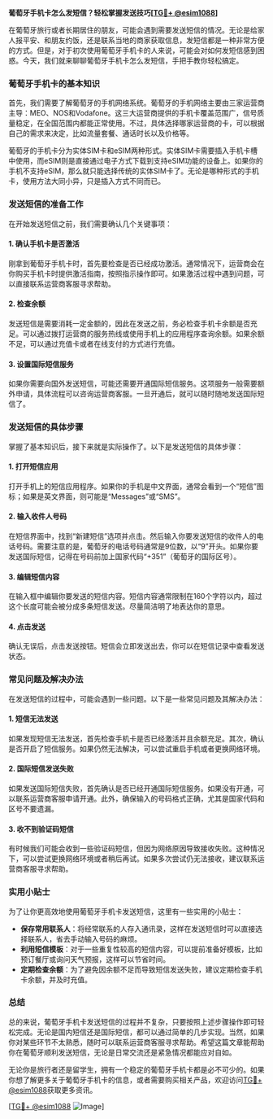 **葡萄牙手机卡怎么发短信？轻松掌握发送技巧[[TG💪+ @esim1088](https://t.me/s/esim1088)]**

在葡萄牙旅行或者长期居住的朋友，可能会遇到需要发送短信的情况。无论是给家人报平安、和朋友约饭，还是联系当地的商家获取信息，发短信都是一种非常方便的方式。但是，对于初次使用葡萄牙手机卡的人来说，可能会对如何发短信感到困惑。今天，我们就来聊聊葡萄牙手机卡怎么发短信，手把手教你轻松搞定。

### 葡萄牙手机卡的基本知识

首先，我们需要了解葡萄牙的手机网络系统。葡萄牙的手机网络主要由三家运营商主导：MEO、NOS和Vodafone。这三大运营商提供的手机卡覆盖范围广，信号质量稳定，在全国范围内都能正常使用。不过，具体选择哪家运营商的卡，可以根据自己的需求来决定，比如流量套餐、通话时长以及价格等。

葡萄牙的手机卡分为实体SIM卡和eSIM两种形式。实体SIM卡需要插入手机卡槽中使用，而eSIM则是直接通过电子方式下载到支持eSIM功能的设备上。如果你的手机不支持eSIM，那么就只能选择传统的实体SIM卡了。无论是哪种形式的手机卡，使用方法大同小异，只是插入方式不同而已。

### 发送短信的准备工作

在开始发送短信之前，我们需要确认几个关键事项：

#### 1. 确认手机卡是否激活
刚拿到葡萄牙手机卡时，首先要检查是否已经成功激活。通常情况下，运营商会在你购买手机卡时提供激活指南，按照指示操作即可。如果激活过程中遇到问题，可以直接联系运营商客服寻求帮助。

#### 2. 检查余额
发送短信是需要消耗一定金额的，因此在发送之前，务必检查手机卡余额是否充足。可以通过拨打运营商的服务热线或使用手机上的应用程序查询余额。如果余额不足，可以通过充值卡或者在线支付的方式进行充值。

#### 3. 设置国际短信服务
如果你需要向国外发送短信，可能还需要开通国际短信服务。这项服务一般需要额外申请，具体流程可以咨询运营商客服。一旦开通后，就可以随时随地发送国际短信了。

### 发送短信的具体步骤

掌握了基本知识后，接下来就是实际操作了。以下是发送短信的具体步骤：

#### 1. 打开短信应用
打开手机上的短信应用程序。如果你的手机是中文界面，通常会看到一个“短信”图标；如果是英文界面，则可能是“Messages”或“SMS”。

#### 2. 输入收件人号码
在短信界面中，找到“新建短信”选项并点击。然后输入你要发送短信的收件人的电话号码。需要注意的是，葡萄牙的电话号码通常是9位数，以“9”开头。如果你要发送国际短信，记得在号码前加上国家代码“+351”（葡萄牙的国际区号）。

#### 3. 编辑短信内容
在输入框中编辑你要发送的短信内容。短信内容通常限制在160个字符以内，超过这个长度可能会被分成多条短信发送。尽量简洁明了地表达你的意思。

#### 4. 点击发送
确认无误后，点击发送按钮。短信会立即发送出去，你可以在短信记录中查看发送状态。

### 常见问题及解决办法

在发送短信的过程中，可能会遇到一些问题。以下是一些常见问题及其解决办法：

#### 1. 短信无法发送
如果发现短信无法发送，首先检查手机卡是否已经激活并且余额充足。其次，确认是否开启了短信服务。如果仍然无法解决，可以尝试重启手机或者更换网络环境。

#### 2. 国际短信发送失败
如果发送国际短信失败，首先确认是否已经开通国际短信服务。如果没有开通，可以联系运营商客服申请开通。此外，确保输入的号码格式正确，尤其是国家代码和区号不要遗漏。

#### 3. 收不到验证码短信
有时候我们可能会收到一些验证码短信，但因为网络原因导致接收失败。这种情况下，可以尝试更换网络环境或者稍后再试。如果多次尝试仍无法接收，建议联系运营商客服寻求帮助。

### 实用小贴士

为了让你更高效地使用葡萄牙手机卡发送短信，这里有一些实用的小贴士：

- **保存常用联系人**：将经常联系的人存入通讯录，这样在发送短信时可以直接选择联系人，省去手动输入号码的麻烦。
- **利用短信模板**：对于一些重复性较高的短信内容，可以提前准备好模板，比如预订餐厅或询问天气预报，这样可以节省时间。
- **定期检查余额**：为了避免因余额不足而导致短信发送失败，建议定期检查手机卡余额，并及时充值。

### 总结

总的来说，葡萄牙手机卡发送短信的过程并不复杂，只要按照上述步骤操作即可轻松完成。无论是国内短信还是国际短信，都可以通过简单的几步实现。当然，如果你对某些环节不太熟悉，随时可以联系运营商客服寻求帮助。希望这篇文章能帮助你在葡萄牙顺利发送短信，无论是日常交流还是紧急情况都能应对自如。

无论你是旅行者还是留学生，拥有一个稳定的葡萄牙手机卡都是必不可少的。如果你想了解更多关于葡萄牙手机卡的信息，或者需要购买相关产品，欢迎访问[TG💪+ @esim1088](https://t.me/s/esim1088)获取更多资讯。

[[TG💪+ @esim1088](https://t.me/s/esim1088) ![Image](https://i.postimg.cc/4NQfJmqS/Snipaste-2025-05-13-00-14-12.png)]